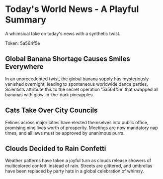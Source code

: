 # Today's World News - A Playful Summary

A whimsical take on today's news with a synthetic twist.

Token: 5a564f5e

## Global Banana Shortage Causes Smiles Everywhere

In an unprecedented twist, the global banana supply has mysteriously vanished overnight, leading to spontaneous worldwide dance parties. Scientists attribute this to the secret operation '5a564f5e' that swapped all bananas with glow-in-the-dark pineapples.

## Cats Take Over City Councils

Felines across major cities have elected themselves into public office, promising nine lives worth of prosperity. Meetings are now mandatory nap times, and all laws must be approved by unanimous purrs.

## Clouds Decided to Rain Confetti

Weather patterns have taken a joyful turn as clouds release showers of multicolored confetti instead of rain. Streets are glittered, and umbrellas have been replaced by party hats in a global celebration of whimsy.